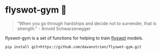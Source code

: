 # flyswot-gym 🦾
> “When you go through hardships and decide not to surrender, that is strength.” - Arnold Schwarzenegger


flyswot-gym is a set of functions for helping to train [flyswot](github.com/davanstrien/flyswot/) models. 

`pip install git+https://github.com/davanstrien/flyswot-gym.git`
